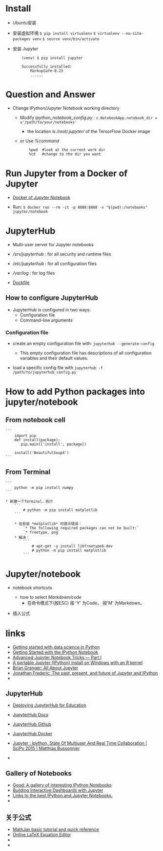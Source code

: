 
# Install

* Ubuntu安装

* 安装虚拟环境
    `$ pip install virtualenv`
    `$ virtualenv --no-site-packages venv`
    `$ source venv/bin/activate`
    
* 安装 Jupyter
    ```
        (venv) $ pip install jupyter
        
        Successfully installed: 
            MarkupSafe-0.23
            ......
    ```
    
    
# Question and Answer

* Change IPython/Jupyter Notebook working directory
    * Modify *ipython_notebook_config.py* :
        `c.NotebookApp.notebook_dir = u'/path/to/your/notebooks'`
        * the location is */root/.jupyter/* of the TersorFlow Docker image
        
    * or Use *%command* 
        ```
            %pwd  #look at the current work dir
            %cd   #change to the dir you want 
        ```
# Run Jupyter from a Docker of Jupyter

* [Docker of Jupyter Notebook](https://hub.docker.com/r/jupyter/notebook/)

* Run:
    `$ docker run --rm -it -p 8888:8888 -v "$(pwd):/notebooks" jupyter/notebook`
    
# JupyterHub

* Multi-user server for Jupyter notebooks

* */srv/jupyterhub* : for all security and runtime files
* */etc/jupyterhub* : for all configuration files
* */var/log* : for log files

* [Dockfile](https://hub.docker.com/r/jupyter/jupyterhub/~/dockerfile/)

## How to configure JupyterHub

* JupyterHub is configured in two ways:
    * Configuration file
    * Command-line arguments
    
    
### Configuration file

* create an empty configuration file with:
    `jupyterhub --generate-config`
    
    * This empty configuration file has descriptions of all configuration variables and their default values.
* load a specific config file with
    `jupyterhub -f /path/to/jupyterhub_config.py`

# How to add Python packages into jupyter/notebook

## From notebook cell
    ```
        import pip    
        def install(package):
           pip.main(['install', package])

        install('BeautifulSoup4')
    ```
    
## From Terminal
    ```
        python -m pip install numpy
    ```
    
    * 新建一个Terminal，执行
        ```
            # python -m pip install matplotlib
        ```
        
        * 在安装 *matplotlib* 时提示错误：
            `* The following required packages can not be built:`
            `* freetype, png`
        * 解决：
            ```
                # apt-get -y install libfreetype6-dev
                # python -m pip install matplotlib
            ```

# Jupyter/notebook

* notebook shortcuts 
    * how to select *Markdown/code*
        * 在命令模式下(按ESC) 按 'Y' 为Code， 按'M' 为Markdown。
        
        
        
* 插入公式
    
    
    
    
    
# links

- [Getting started with data science in Python](https://www.dataquest.io/blog/python-data-science/)
- [Getting Started with the IPython Notebook](https://www.safaribooksonline.com/blog/2013/12/12/start-ipython-notebook/)
- [Advanced Jupyter Notebook Tricks — Part I](http://blog.dominodatalab.com/lesser-known-ways-of-using-notebooks/)
- [A portable Jupyter (IPython) install on Windows with an R kernel](http://www.walkingrandomly.com/?p=5734)
- [Brian Granger: All About Jupyter](https://www.youtube.com/watch?v=GMKZD1Ohlzk)
- [Jonathan Frederic: The past, present, and future of Jupyter and IPython](https://www.youtube.com/watch?v=7eQYZGf9--0&index=11&list=PLCDlZzVd_jn8JvSPVzf4CKGvz4ttMlcAL)
- []()

## JupyterHub

- [Deploying JupyterHub for Education](https://developer.rackspace.com/blog/deploying-jupyterhub-for-education/)
- [JupyterHub Docs](https://jupyterhub.readthedocs.org/en/latest/)
- [JupyterHub Github](https://github.com/jupyter/jupyterhub)
- [JupyterHub Docker](https://hub.docker.com/r/jupyter/jupyterhub/)

- [Jupyter : Ipython, State Of Multiuser And Real Time Collaboration | SciPy 2015 | Matthias Bussonnier](https://www.youtube.com/watch?v=DyGoHAP8B_s)
- []()

## Gallery of Notebooks

- [Good: A gallery of interesting IPython Notebooks](https://github.com/ipython/ipython/wiki/A-gallery-of-interesting-IPython-Notebooks)
- [Building Interactive Dashboards with Jupyter](http://blog.dominodatalab.com/interactive-dashboards-in-jupyter/)
- [Links to the best IPython and Jupyter Notebooks.](http://nb.bianp.net/sort/views/)
- []()

## 关于公式

- [MathJax basic tutorial and quick reference](http://meta.math.stackexchange.com/questions/5020/mathjax-basic-tutorial-and-quick-reference)
- [Online LaTeX Equation Editor](http://www.codecogs.com/latex/eqneditor.php)
- []()
- []()
